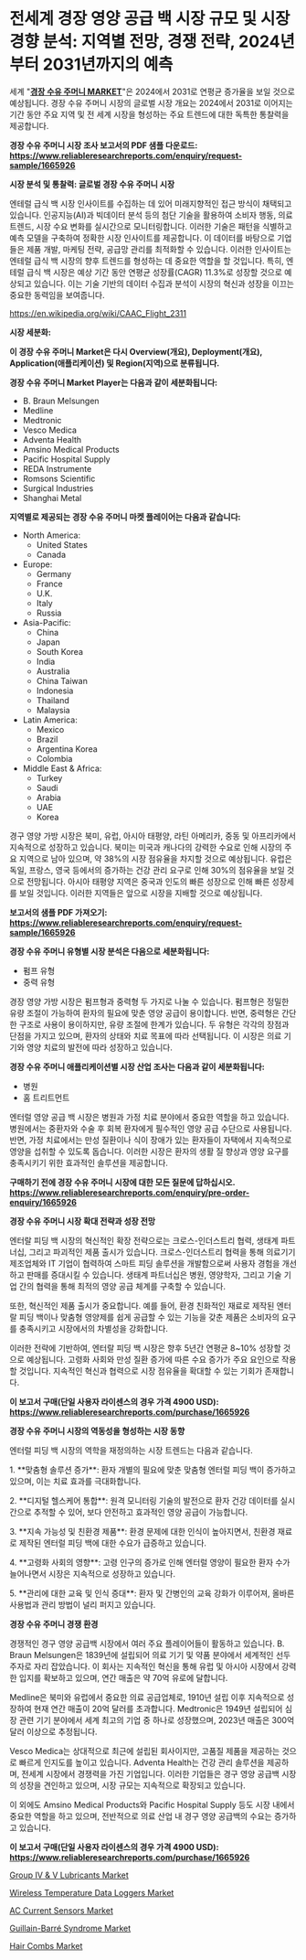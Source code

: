 <p><h1>전세계 경장 영양 공급 백 시장 규모 및 시장 경향 분석: 지역별 전망, 경쟁 전략, 2024년부터 2031년까지의 예측</h1></p><p>세계 "<strong><a href="https://www.reliableresearchreports.com/enteral-feeding-bags-r1665926?utm_campaign=106&utm_medium=8&utm_source=Github&utm_content=ia&utm_term=25092024&utm_id=enteral-feeding-bags">경장 수유 주머니 MARKET</a></strong>"은 2024에서 2031로 연평균 증가율을 보일 것으로 예상됩니다. 경장 수유 주머니 시장의 글로벌 시장 개요는 2024에서 2031로 이어지는 기간 동안 주요 지역 및 전 세계 시장을 형성하는 주요 트렌드에 대한 독특한 통찰력을 제공합니다.</p>
<p><strong>경장 수유 주머니 시장 조사 보고서의 PDF 샘플 다운로드: <a href="https://www.reliableresearchreports.com/enquiry/request-sample/1665926?utm_campaign=106&utm_medium=8&utm_source=Github&utm_content=ia&utm_term=25092024&utm_id=enteral-feeding-bags">https://www.reliableresearchreports.com/enquiry/request-sample/1665926</a></strong></p>
<p><strong>시장 분석 및 통찰력: 글로벌 경장 수유 주머니 시장</strong></p>
<p><p>엔테럴 급식 백 시장 인사이트를 수집하는 데 있어 미래지향적인 접근 방식이 채택되고 있습니다. 인공지능(AI)과 빅데이터 분석 등의 첨단 기술을 활용하여 소비자 행동, 의료 트렌드, 시장 수요 변화를 실시간으로 모니터링합니다. 이러한 기술은 패턴을 식별하고 예측 모델을 구축하여 정확한 시장 인사이트를 제공합니다. 이 데이터를 바탕으로 기업들은 제품 개발, 마케팅 전략, 공급망 관리를 최적화할 수 있습니다. 이러한 인사이트는 엔테럴 급식 백 시장의 향후 트렌드를 형성하는 데 중요한 역할을 할 것입니다. 특히, 엔테럴 급식 백 시장은 예상 기간 동안 연평균 성장률(CAGR) 11.3%로 성장할 것으로 예상되고 있습니다. 이는 기술 기반의 데이터 수집과 분석이 시장의 혁신과 성장을 이끄는 중요한 동력임을 보여줍니다.</p></p>
<p><a href="%7CAUTHORITHY_DOMAIN_URL%7C?utm_campaign=106&utm_medium=8&utm_source=Github&utm_content=ia&utm_term=25092024&utm_id=enteral-feeding-bags">https://en.wikipedia.org/wiki/CAAC_Flight_2311</a></p>
<p><strong>시장 세분화:</strong></p>
<p><strong>이 경장 수유 주머니 Market은 다시 Overview(개요), Deployment(개요), Application(애플리케이션) 및 Region(지역)으로 분류됩니다.</strong></p>
<p><strong>경장 수유 주머니 Market Player는 다음과 같이 세분화됩니다:</strong></p>
<p><ul><li>B. Braun Melsungen</li><li>Medline</li><li>Medtronic</li><li>Vesco Medica</li><li>Adventa Health</li><li>Amsino Medical Products</li><li>Pacific Hospital Supply</li><li>REDA Instrumente</li><li>Romsons Scientific</li><li>Surgical Industries</li><li>Shanghai Metal</li></ul></p>
<p><strong>지역별로 제공되는 경장 수유 주머니 마켓 플레이어는 다음과 같습니다:</strong></p>
<p><ul>
    <li>
        North America:
        <ul>
            <li>United States</li>
            <li>Canada</li>
        </ul>
    </li>
    <li>
        Europe:
        <ul>
            <li>Germany</li>
            <li>France</li>
            <li>U.K.</li>
            <li>Italy</li>
            <li>Russia</li>
        </ul>
    </li>
    <li>
        Asia-Pacific:
        <ul>
            <li>China</li>
            <li>Japan</li>
            <li>South Korea</li>
            <li>India</li>
            <li>Australia</li>
            <li>China Taiwan</li>
            <li>Indonesia</li>
            <li>Thailand</li>
            <li>Malaysia</li>
        </ul>
    </li>
    <li>
        Latin America:
        <ul>
            <li>Mexico</li>
            <li>Brazil</li>
            <li>Argentina Korea</li>
            <li>Colombia</li>
        </ul>
    </li>
    <li>
        Middle East & Africa:
        <ul>
            <li>Turkey</li>
            <li>Saudi</li>
            <li>Arabia</li>
            <li>UAE</li>
            <li>Korea</li>
        </ul>
    </li>
    </ul></p>
<p><p>경구 영양 가방 시장은 북미, 유럽, 아시아 태평양, 라틴 아메리카, 중동 및 아프리카에서 지속적으로 성장하고 있습니다. 북미는 미국과 캐나다의 강력한 수요로 인해 시장의 주요 지역으로 남아 있으며, 약 38%의 시장 점유율을 차지할 것으로 예상됩니다. 유럽은 독일, 프랑스, 영국 등에서의 증가하는 건강 관리 요구로 인해 30%의 점유율을 보일 것으로 전망됩니다. 아시아 태평양 지역은 중국과 인도의 빠른 성장으로 인해 빠른 성장세를 보일 것입니다. 이러한 지역들은 앞으로 시장을 지배할 것으로 예상됩니다.</p></p>
<p><strong>보고서의 샘플 PDF 가져오기: <a href="https://www.reliableresearchreports.com/enquiry/request-sample/1665926?utm_campaign=106&utm_medium=8&utm_source=Github&utm_content=ia&utm_term=25092024&utm_id=enteral-feeding-bags">https://www.reliableresearchreports.com/enquiry/request-sample/1665926</a></strong></p>
<p><strong>경장 수유 주머니 유형별 시장 분석은 다음으로 세분화됩니다:</strong></p>
<p><ul><li>펌프 유형</li><li>중력 유형</li></ul></p>
<p><p>경장 영양 가방 시장은 펌프형과 중력형 두 가지로 나눌 수 있습니다. 펌프형은 정밀한 유량 조절이 가능하여 환자의 필요에 맞춘 영양 공급이 용이합니다. 반면, 중력형은 간단한 구조로 사용이 용이하지만, 유량 조절에 한계가 있습니다. 두 유형은 각각의 장점과 단점을 가지고 있으며, 환자의 상태와 치료 목표에 따라 선택됩니다. 이 시장은 의료 기기와 영양 치료의 발전에 따라 성장하고 있습니다.</p></p>
<p><strong>경장 수유 주머니 애플리케이션별 시장 산업 조사는 다음과 같이 세분화됩니다:</strong></p>
<p><ul><li>병원</li><li>홈 트리트먼트</li></ul></p>
<p><p>엔터럴 영양 공급 백 시장은 병원과 가정 치료 분야에서 중요한 역할을 하고 있습니다. 병원에서는 중환자와 수술 후 회복 환자에게 필수적인 영양 공급 수단으로 사용됩니다. 반면, 가정 치료에서는 만성 질환이나 식이 장애가 있는 환자들이 자택에서 지속적으로 영양을 섭취할 수 있도록 돕습니다. 이러한 시장은 환자의 생활 질 향상과 영양 요구를 충족시키기 위한 효과적인 솔루션을 제공합니다.</p></p>
<p><strong>구매하기 전에 경장 수유 주머니 시장에 대한 모든 질문에 답하십시오. <a href="https://www.reliableresearchreports.com/enquiry/pre-order-enquiry/1665926?utm_campaign=106&utm_medium=8&utm_source=Github&utm_content=ia&utm_term=25092024&utm_id=enteral-feeding-bags">https://www.reliableresearchreports.com/enquiry/pre-order-enquiry/1665926</a></strong></p>
<p><strong>경장 수유 주머니 시장 확대 전략과 성장 전망</strong></p>
<p><p>엔터랄 피딩 백 시장의 혁신적인 확장 전략으로는 크로스-인더스트리 협력, 생태계 파트너십, 그리고 파괴적인 제품 출시가 있습니다. 크로스-인더스트리 협력을 통해 의료기기 제조업체와 IT 기업이 협력하여 스마트 피딩 솔루션을 개발함으로써 사용자 경험을 개선하고 판매를 증대시킬 수 있습니다. 생태계 파트너십은 병원, 영양학자, 그리고 기술 기업 간의 협력을 통해 최적의 영양 공급 체계를 구축할 수 있습니다. </p><p>또한, 혁신적인 제품 출시가 중요합니다. 예를 들어, 환경 친화적인 재료로 제작된 엔터랄 피딩 백이나 맞춤형 영양제를 쉽게 공급할 수 있는 기능을 갖춘 제품은 소비자의 요구를 충족시키고 시장에서의 차별성을 강화합니다. </p><p>이러한 전략에 기반하여, 엔터랄 피딩 백 시장은 향후 5년간 연평균 8~10% 성장할 것으로 예상됩니다. 고령화 사회와 만성 질환 증가에 따른 수요 증가가 주요 요인으로 작용할 것입니다. 지속적인 혁신과 협력으로 시장 점유율을 확대할 수 있는 기회가 존재합니다.</p></p>
<p><strong>이 보고서 구매(단일 사용자 라이센스의 경우 가격 4900 USD): <a href="https://www.reliableresearchreports.com/purchase/1665926?utm_campaign=106&utm_medium=8&utm_source=Github&utm_content=ia&utm_term=25092024&utm_id=enteral-feeding-bags">https://www.reliableresearchreports.com/purchase/1665926</a></strong></p>
<p><strong>경장 수유 주머니 시장의 역동성을 형성하는 시장 동향</strong></p>
<p><p>엔터럴 피딩 백 시장의 역학을 재정의하는 시장 트렌드는 다음과 같습니다.</p><p>1. **맞춤형 솔루션 증가**: 환자 개별의 필요에 맞춘 맞춤형 엔터럴 피딩 백이 증가하고 있으며, 이는 치료 효과를 극대화합니다.</p><p>2. **디지털 헬스케어 통합**: 원격 모니터링 기술의 발전으로 환자 건강 데이터를 실시간으로 추적할 수 있어, 보다 안전하고 효과적인 영양 공급이 가능합니다.</p><p>3. **지속 가능성 및 친환경 제품**: 환경 문제에 대한 인식이 높아지면서, 친환경 재료로 제작된 엔터럴 피딩 백에 대한 수요가 급증하고 있습니다.</p><p>4. **고령화 사회의 영향**: 고령 인구의 증가로 인해 엔터럴 영양이 필요한 환자 수가 늘어나면서 시장은 지속적으로 성장하고 있습니다.</p><p>5. **관리에 대한 교육 및 인식 증대**: 환자 및 간병인의 교육 강화가 이루어져, 올바른 사용법과 관리 방법이 널리 퍼지고 있습니다.</p></p>
<p><strong>경장 수유 주머니 경쟁 환경</strong></p>
<p><p>경쟁적인 경구 영양 공급백 시장에서 여러 주요 플레이어들이 활동하고 있습니다. B. Braun Melsungen은 1839년에 설립되어 의료 기기 및 약품 분야에서 세계적인 선두주자로 자리 잡았습니다. 이 회사는 지속적인 혁신을 통해 유럽 및 아시아 시장에서 강력한 입지를 확보하고 있으며, 연간 매출은 약 70억 유로에 달합니다.</p><p>Medline은 북미와 유럽에서 중요한 의료 공급업체로, 1910년 설립 이후 지속적으로 성장하여 현재 연간 매출이 20억 달러를 초과합니다. Medtronic은 1949년 설립되어 심장 관련 기기 분야에서 세계 최고의 기업 중 하나로 성장했으며, 2023년 매출은 300억 달러 이상으로 추정됩니다.</p><p>Vesco Medica는 상대적으로 최근에 설립된 회사이지만, 고품질 제품을 제공하는 것으로 빠르게 인지도를 높이고 있습니다. Adventa Health는 건강 관리 솔루션을 제공하며, 전세계 시장에서 경쟁력을 가진 기업입니다. 이러한 기업들은 경구 영양 공급백 시장의 성장을 견인하고 있으며, 시장 규모는 지속적으로 확장되고 있습니다.</p><p>이 외에도 Amsino Medical Products와 Pacific Hospital Supply 등도 시장 내에서 중요한 역할을 하고 있으며, 전반적으로 의료 산업 내 경구 영양 공급백의 수요는 증가하고 있습니다.</p></p>
<p><strong>이 보고서 구매(단일 사용자 라이센스의 경우 가격 4900 USD): <a href="https://www.reliableresearchreports.com/purchase/1665926?utm_campaign=106&utm_medium=8&utm_source=Github&utm_content=ia&utm_term=25092024&utm_id=enteral-feeding-bags">https://www.reliableresearchreports.com/purchase/1665926</a></strong></p>
<p><p><a href="https://github.com/julyju69/Market-Research-Report-List-5/blob/main/group-iv-v-lubricants-market.md?utm_campaign=106&utm_medium=8&utm_source=Github&utm_content=ia&utm_term=25092024&utm_id=enteral-feeding-bags">Group IV & V Lubricants Market</a></p><p><a href="https://www.linkedin.com/pulse/how-regions-adapting-wireless-temperature-data-loggers-market-lna1f?trackingId=Bmcmlix8R2CRZ9EO8QWQVw%3D%3D&utm_campaign=106&utm_medium=8&utm_source=Github&utm_content=ia&utm_term=25092024&utm_id=enteral-feeding-bags">Wireless Temperature Data Loggers Market</a></p><p><a href="https://www.linkedin.com/pulse/insights-ac-current-sensors-industry-market-financial-status-8qwgf?trackingId=0btg3Ov7RxW8jeZM33SllQ%3D%3D&utm_campaign=106&utm_medium=8&utm_source=Github&utm_content=ia&utm_term=25092024&utm_id=enteral-feeding-bags">AC Current Sensors Market</a></p><p><a href="https://github.com/nathandecarvalho/Market-Research-Report-List-5/blob/main/guillain-barre-syndrome-market.md?utm_campaign=106&utm_medium=8&utm_source=Github&utm_content=ia&utm_term=25092024&utm_id=enteral-feeding-bags">Guillain-Barré Syndrome Market</a></p><p><a href="https://issuu.com/reportprime-2/docs/hair-combs-market-size-2030.pptx_f97207af055dec?utm_campaign=106&utm_medium=8&utm_source=Github&utm_content=ia&utm_term=25092024&utm_id=enteral-feeding-bags">Hair Combs Market</a></p></p>